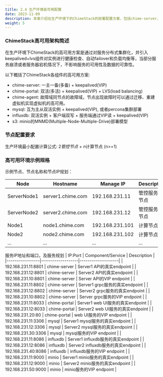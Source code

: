 ```yaml
---
title: 2.4 生产环境高可用配置
date: 2023-11-09
description: 本章介绍在生产环境下的ChimeStack的部署配置方案，包括chime-server、chime-agent的高可用部署及配置，以及mysql, influxdb和s3的高可用部署及配置。
weight: 5
---
```


### ChimeStack高可用架构简述

在生产环境下ChimeStack的高可用方案是通过对服务分布式集群化，并引入keepalived+lvs组件对实例进行健康检查、自动failover和负载均衡等，当部分服务崩溃或者服务器宕机情况下，不影响服务的可用性及数据的可靠性。

以下概括了ChimeStack各组件的高可用方案:

- chime-server: 一主一备(多备) + keepalived(VIP) 
- chime-portal: 双活(多活) + keepalived(VIP) + LVS(load balancing)
- chime-agent: 故障域同节点的故障域，节点出现故障时可以通过迁移、重建虚拟机实现虚拟机的高可用。
- mysql: 互为主从双活实例 + keepalived(VIP), 或者percona集群部署
- influxdb: 双活实例 + 客户端双写 + 服务端通过VIP读 + keepalived(VIP)
- s3: minio的MNMD(Multiple-Node-Multiple-Drive)部署模型

### 节点配置要求

生产环境最小配置计算公式: 2*管控节点 + n*计算节点 (n>=1)

### 高可用环境示例规格

示例节点、节点名称和节点IP规划：

| Node | Hostname | Manage IP       | Description | 
|------|----------|----------|-------------|
| ServerNode1 | server1.chime.com | 192.168.231.11 | 管控服务主节点 | 
| ServerNode2 | server2.chime.com | 192.168.231.12 | 管控服务从节点 | 
| Node1 | node1.chime.com | 192.168.231.101 | 计算节点1 | 
| Node2 | node2.chime.com | 192.168.231.102 | 计算节点2 | 
| ... | ... | ... | ... |

服务IP地址和端口，及服务规划
| IP:Port         | Component/Service |    Description     | 
|-----------------|-------------------|--------------------|
| 192.168.231.11:8801 | chime-server | Server1 API的真实endpoint | 
| 192.168.231.12:8801 | chime-server | Server2 API的真实endpoint | 
| 192.168.231.10:8801 | chime-server | Server API的VIP endpoint |
| 192.168.231.11:8802 | chime-server | Server1 grpc服务的真实endpoint | 
| 192.168.231.12:8802 | chime-server | Server2 grpc服务的真实endpoint | 
| 192.168.231.10:8802 | chime-server | Server grpc服务的VIP endpoint |
| 192.168.231.11:8033 | chime-portal | Server1 web UI服务的真实endpoint | 
| 192.168.231.12:8033 | chime-portal | Server2 web UI服务的真实endpoint | 
| 192.168.231.20:80   | chime-portal | web UI服务的VIP endpoint |
| 192.168.231.11:3306 | mysql        | Server1 mysql服务的真实endpoint | 
| 192.168.231.12:3306 | mysql        | Server2 mysql服务的真实endpoint | 
| 192.168.231.30:3306 | mysql        | mysql服务的VIP endpoint |
| 192.168.231.11:8086 | influxdb     | Server1 influxdb服务的真实endpoint | 
| 192.168.231.12:8086 | influxdb     | Server2 influxdb服务的真实endpoint | 
| 192.168.231.40:8086 | influxdb     | influxdb服务的VIP endpoint |
| 192.168.231.11:9000 | minio        | Server1 minio服务的真实endpoint | 
| 192.168.231.12:9000 | minio        | Server2 minio服务的真实endpoint | 
| 192.168.231.50:9000 | minio        | minio服务的VIP endpoint |


